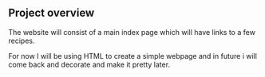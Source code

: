 ## Project overview
The website will consist of a main index page which will have links to a few recipes. 

For now I will be using HTML to create a simple webpage and in future i will come back and decorate and make it pretty later.

